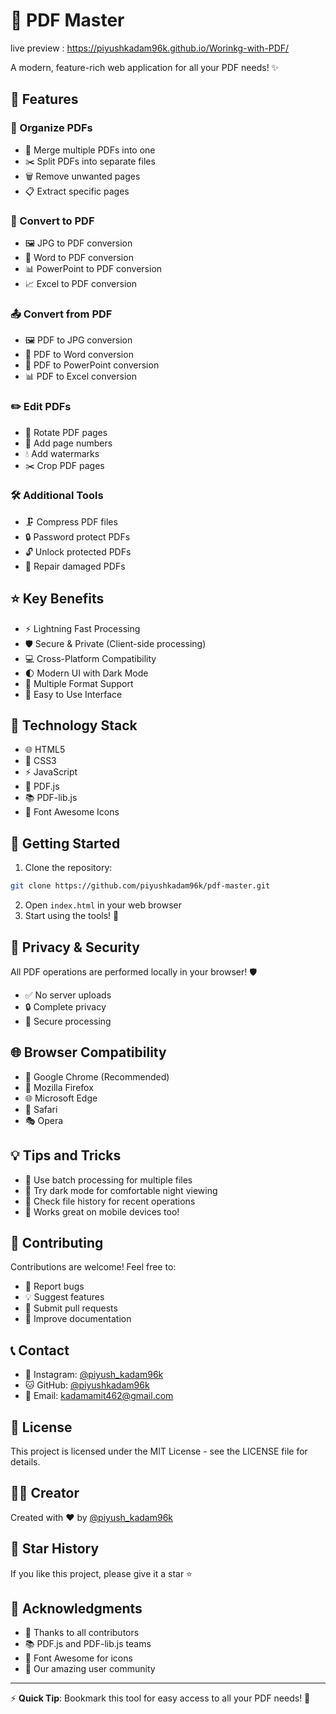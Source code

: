 # 📄 PDF Master

live preview :
https://piyushkadam96k.github.io/Worinkg-with-PDF/


A modern, feature-rich web application for all your PDF needs! ✨

## 🌟 Features

### 📂 Organize PDFs
- 🔄 Merge multiple PDFs into one
- ✂️ Split PDFs into separate files
- 🗑️ Remove unwanted pages
- 📋 Extract specific pages

### 🔄 Convert to PDF
- 🖼️ JPG to PDF conversion
- 📝 Word to PDF conversion
- 📊 PowerPoint to PDF conversion
- 📈 Excel to PDF conversion

### 📤 Convert from PDF
- 🖼️ PDF to JPG conversion
- 📄 PDF to Word conversion
- 🎯 PDF to PowerPoint conversion
- 📊 PDF to Excel conversion

### ✏️ Edit PDFs
- 🔄 Rotate PDF pages
- 📝 Add page numbers
- 💧 Add watermarks
- ✂️ Crop PDF pages

### 🛠️ Additional Tools
- 🗜️ Compress PDF files
- 🔒 Password protect PDFs
- 🔓 Unlock protected PDFs
- 🔧 Repair damaged PDFs

## ⭐ Key Benefits

- ⚡ Lightning Fast Processing
- 🛡️ Secure & Private (Client-side processing)
- 💻 Cross-Platform Compatibility
- 🌓 Modern UI with Dark Mode
- 🎨 Multiple Format Support
- 🎯 Easy to Use Interface

## 🔧 Technology Stack

- 🌐 HTML5
- 🎨 CSS3
- ⚡ JavaScript
- 📄 PDF.js
- 📚 PDF-lib.js
- 🎯 Font Awesome Icons

## 🚀 Getting Started

1. Clone the repository:
```bash
git clone https://github.com/piyushkadam96k/pdf-master.git
```

2. Open `index.html` in your web browser
3. Start using the tools! 🎉

## 🔐 Privacy & Security

All PDF operations are performed locally in your browser! 🛡️
- ✅ No server uploads
- 🔒 Complete privacy
- 💪 Secure processing

## 🌐 Browser Compatibility

- 🌟 Google Chrome (Recommended)
- 🦊 Mozilla Firefox
- 🌐 Microsoft Edge
- 🧭 Safari
- 🎭 Opera

## 💡 Tips and Tricks

- 🚀 Use batch processing for multiple files
- 🎨 Try dark mode for comfortable night viewing
- 💾 Check file history for recent operations
- 📱 Works great on mobile devices too!

## 🤝 Contributing

Contributions are welcome! Feel free to:
- 🐛 Report bugs
- 💡 Suggest features
- 🔧 Submit pull requests
- 📖 Improve documentation

## 📞 Contact

- 📸 Instagram: [@piyush_kadam96k](https://www.instagram.com/piyush_kadam96k)
- 🐱 GitHub: [@piyushkadam96k](https://github.com/piyushkadam96k)
- 📧 Email: kadamamit462@gmail.com

## 📜 License

This project is licensed under the MIT License - see the LICENSE file for details.

## 👨‍💻 Creator

Created with ❤️ by [@piyush_kadam96k](https://github.com/piyushkadam96k)

## 🌟 Star History

If you like this project, please give it a star ⭐

## 🎉 Acknowledgments

- 🙏 Thanks to all contributors
- 📚 PDF.js and PDF-lib.js teams
- 🎨 Font Awesome for icons
- 👥 Our amazing user community

---
⚡ **Quick Tip**: Bookmark this tool for easy access to all your PDF needs! 🔖
